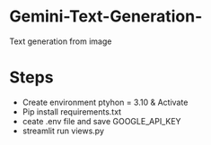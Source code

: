 # Gemini-Text-Generation-
Text generation from image
# Steps
- Create environment ptyhon = 3.10 & Activate
- Pip install requirements.txt
- ceate .env file and save GOOGLE_API_KEY
- streamlit run views.py
